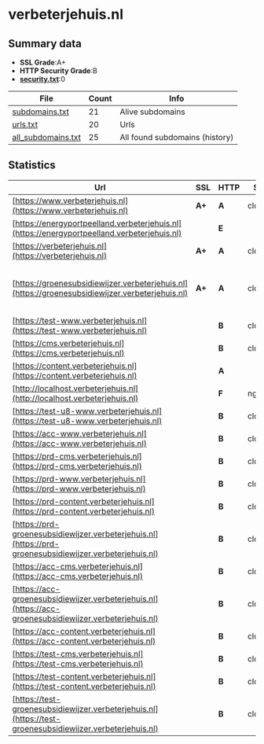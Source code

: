 

# verbeterjehuis.nl
## Summary data


 - **SSL Grade**:A+
 - **HTTP Security Grade**:B
 - **[security.txt](https://www.digitaleoverheid.nl/nieuws/standaard-security-txt-nu-verplicht-voor-overheid/)**:0


| File       | Count | Info |
|------------|-------|------|
|[subdomains.txt](/data/verbeterjehuis.nl/subdomains.txt)|21|Alive subdomains|
|[urls.txt](/data/verbeterjehuis.nl/urls.txt)|20|Urls|
|[all_subdomains.txt](/data/verbeterjehuis.nl/all_subdomains.txt)|25|All found subdomains (history)|


## Statistics


| Url | SSL | HTTP | Server | Cookie | HSTS | CORS | CTO | CSP | XFO | XXP | RP |FP| Tech |Title |
|--------|-------|-------|------|------|------|------|------|------|------|------|------|------|------|------|
|[https://www.verbeterjehuis.nl](https://www.verbeterjehuis.nl)| **A+**| **A**|cloudflare| |:white_check_mark: | | |:warning: | :white_check_mark: | :white_check_mark: | :white_check_mark: | |Cloudflare HSTS|Alles over je hu...|
|[https://energyportpeelland.verbeterjehuis.nl](https://energyportpeelland.verbeterjehuis.nl)| | **E**|| | | | | | | | :white_check_mark: | ||Microsoft Azure...|
|[https://verbeterjehuis.nl](https://verbeterjehuis.nl)| **A+**| **A**|cloudflare| |:white_check_mark: | | |:warning: | :white_check_mark: | :white_check_mark: | :white_check_mark: | |Cloudflare HSTS|Document Moved|
|[https://groenesubsidiewijzer.verbeterjehuis.nl](https://groenesubsidiewijzer.verbeterjehuis.nl)| **A+**| **A**|cloudflare| |:white_check_mark: | | |:warning: | :white_check_mark: | :white_check_mark: | :white_check_mark: | |Cloudflare Google Tag Manager HSTS||
|[https://test-www.verbeterjehuis.nl](https://test-www.verbeterjehuis.nl)| | **B**|cloudflare| |:white_check_mark: | | | | :white_check_mark: | | :white_check_mark: | |Cloudflare HSTS|Attention Requir...|
|[https://cms.verbeterjehuis.nl](https://cms.verbeterjehuis.nl)| | **B**|cloudflare| |:white_check_mark: | | | | | :white_check_mark: | :white_check_mark: | |Cloudflare HSTS|Document Moved|
|[https://content.verbeterjehuis.nl](https://content.verbeterjehuis.nl)| | **A**|| |:white_check_mark: | | |:warning: | :white_check_mark: | :white_check_mark: | :white_check_mark: | |HSTS||
|[http://localhost.verbeterjehuis.nl](http://localhost.verbeterjehuis.nl)| | **F**|nginx| | | :warning:| | | | | :white_check_mark: | |Nginx|(404 Not Found)|
|[https://test-u8-www.verbeterjehuis.nl](https://test-u8-www.verbeterjehuis.nl)| | **B**|cloudflare| |:white_check_mark: | | | | :white_check_mark: | | :white_check_mark: | |Cloudflare HSTS|Attention Requir...|
|[https://acc-www.verbeterjehuis.nl](https://acc-www.verbeterjehuis.nl)| | **B**|cloudflare| |:white_check_mark: | | | | :white_check_mark: | | :white_check_mark: | |Cloudflare HSTS|Attention Requir...|
|[https://prd-cms.verbeterjehuis.nl](https://prd-cms.verbeterjehuis.nl)| | **B**|cloudflare| |:white_check_mark: | | | | | :white_check_mark: | :white_check_mark: | |Cloudflare HSTS|Document Moved|
|[https://prd-www.verbeterjehuis.nl](https://prd-www.verbeterjehuis.nl)| | **B**|cloudflare| |:white_check_mark: | | | | :white_check_mark: | | :white_check_mark: | |Cloudflare HSTS|Attention Requir...|
|[https://prd-content.verbeterjehuis.nl](https://prd-content.verbeterjehuis.nl)| | **B**|cloudflare| |:white_check_mark: | | | | :white_check_mark: | | :white_check_mark: | |Cloudflare HSTS|Attention Requir...|
|[https://prd-groenesubsidiewijzer.verbeterjehuis.nl](https://prd-groenesubsidiewijzer.verbeterjehuis.nl)| | **B**|cloudflare| |:white_check_mark: | | | | :white_check_mark: | | :white_check_mark: | |Cloudflare HSTS|Attention Requir...|
|[https://acc-cms.verbeterjehuis.nl](https://acc-cms.verbeterjehuis.nl)| | **B**|cloudflare| |:white_check_mark: | | | | | :white_check_mark: | :white_check_mark: | |Cloudflare HSTS|Document Moved|
|[https://acc-groenesubsidiewijzer.verbeterjehuis.nl](https://acc-groenesubsidiewijzer.verbeterjehuis.nl)| | **B**|cloudflare| |:white_check_mark: | | | | :white_check_mark: | | :white_check_mark: | |Cloudflare HSTS|Attention Requir...|
|[https://acc-content.verbeterjehuis.nl](https://acc-content.verbeterjehuis.nl)| | **B**|cloudflare| |:white_check_mark: | | | | :white_check_mark: | | :white_check_mark: | |Cloudflare HSTS|Attention Requir...|
|[https://test-cms.verbeterjehuis.nl](https://test-cms.verbeterjehuis.nl)| | **B**|cloudflare| |:white_check_mark: | | | | | :white_check_mark: | :white_check_mark: | |Cloudflare HSTS|Document Moved|
|[https://test-content.verbeterjehuis.nl](https://test-content.verbeterjehuis.nl)| | **B**|cloudflare| |:white_check_mark: | | | | :white_check_mark: | | :white_check_mark: | |Cloudflare HSTS|Attention Requir...|
|[https://test-groenesubsidiewijzer.verbeterjehuis.nl](https://test-groenesubsidiewijzer.verbeterjehuis.nl)| | **B**|cloudflare| |:white_check_mark: | | | | :white_check_mark: | | :white_check_mark: | |Cloudflare HSTS|Attention Requir...|

